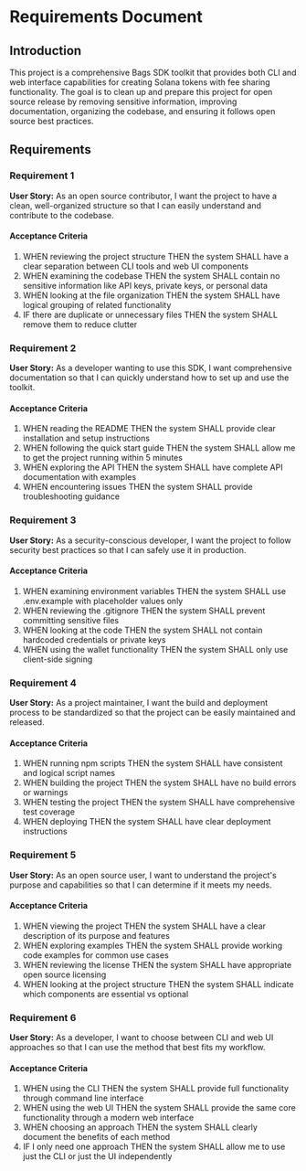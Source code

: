 # Requirements Document

## Introduction

This project is a comprehensive Bags SDK toolkit that provides both CLI and web interface capabilities for creating Solana tokens with fee sharing functionality. The goal is to clean up and prepare this project for open source release by removing sensitive information, improving documentation, organizing the codebase, and ensuring it follows open source best practices.

## Requirements

### Requirement 1

**User Story:** As an open source contributor, I want the project to have a clean, well-organized structure so that I can easily understand and contribute to the codebase.

#### Acceptance Criteria

1. WHEN reviewing the project structure THEN the system SHALL have a clear separation between CLI tools and web UI components
2. WHEN examining the codebase THEN the system SHALL contain no sensitive information like API keys, private keys, or personal data
3. WHEN looking at the file organization THEN the system SHALL have logical grouping of related functionality
4. IF there are duplicate or unnecessary files THEN the system SHALL remove them to reduce clutter

### Requirement 2

**User Story:** As a developer wanting to use this SDK, I want comprehensive documentation so that I can quickly understand how to set up and use the toolkit.

#### Acceptance Criteria

1. WHEN reading the README THEN the system SHALL provide clear installation and setup instructions
2. WHEN following the quick start guide THEN the system SHALL allow me to get the project running within 5 minutes
3. WHEN exploring the API THEN the system SHALL have complete API documentation with examples
4. WHEN encountering issues THEN the system SHALL provide troubleshooting guidance

### Requirement 3

**User Story:** As a security-conscious developer, I want the project to follow security best practices so that I can safely use it in production.

#### Acceptance Criteria

1. WHEN examining environment variables THEN the system SHALL use .env.example with placeholder values only
2. WHEN reviewing the .gitignore THEN the system SHALL prevent committing sensitive files
3. WHEN looking at the code THEN the system SHALL not contain hardcoded credentials or private keys
4. WHEN using the wallet functionality THEN the system SHALL only use client-side signing

### Requirement 4

**User Story:** As a project maintainer, I want the build and deployment process to be standardized so that the project can be easily maintained and released.

#### Acceptance Criteria

1. WHEN running npm scripts THEN the system SHALL have consistent and logical script names
2. WHEN building the project THEN the system SHALL have no build errors or warnings
3. WHEN testing the project THEN the system SHALL have comprehensive test coverage
4. WHEN deploying THEN the system SHALL have clear deployment instructions

### Requirement 5

**User Story:** As an open source user, I want to understand the project's purpose and capabilities so that I can determine if it meets my needs.

#### Acceptance Criteria

1. WHEN viewing the project THEN the system SHALL have a clear description of its purpose and features
2. WHEN exploring examples THEN the system SHALL provide working code examples for common use cases
3. WHEN reviewing the license THEN the system SHALL have appropriate open source licensing
4. WHEN looking at the project structure THEN the system SHALL indicate which components are essential vs optional

### Requirement 6

**User Story:** As a developer, I want to choose between CLI and web UI approaches so that I can use the method that best fits my workflow.

#### Acceptance Criteria

1. WHEN using the CLI THEN the system SHALL provide full functionality through command line interface
2. WHEN using the web UI THEN the system SHALL provide the same core functionality through a modern web interface
3. WHEN choosing an approach THEN the system SHALL clearly document the benefits of each method
4. IF I only need one approach THEN the system SHALL allow me to use just the CLI or just the UI independently